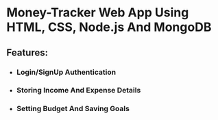 # Money-Tracker Web App Using HTML, CSS, Node.js And MongoDB
 ## Features:
- ### Login/SignUp Authentication
- ### Storing Income And Expense Details
- ### Setting Budget And Saving Goals
